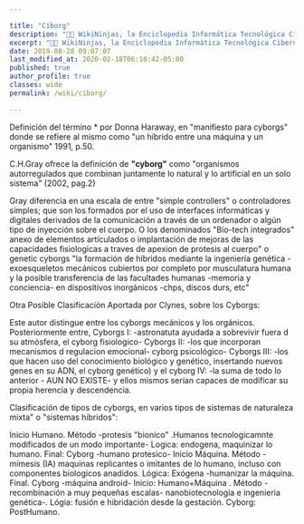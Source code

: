 ```yaml
---

title: "Cíborg"
description: "👨‍💻 WikiNinjas, la Enciclopedia Informática Tecnológica Ciberninjas: Cíborg"
excerpt: "👨‍💻 WikiNinjas, la Enciclopedia Informática Tecnológica Ciberninjas: Cíborg"
date: 2019-08-28 09:07:07
last_modified_at: 2020-02-18T06:10:42-05:00
published: true
author_profile: true
classes: wide
permalink: /wiki/ciborg/

---
```


<!-- http://laaventuradeaprender.intef.es/-/ciborg-fernando-broncano -->
<!-- http://laaventuradeaprender.intef.es/glosario -->
<!-- 
#### NOTAS EXTRAÍDAS DE LIBRO
-->

Definición del término * por Donna Haraway, en "manifiesto para cyborgs" donde se refiere al mismo como "un híbrido entre una máquina y un organismo" 1991, p.50.

C.H.Gray ofrece la definición de **"cyborg"** como "organismos autorregulados que combinan juntamente lo natural y lo artificial en un solo sistema" (2002, pag.2)

Gray diferencia en una escala de entre "simple controllers" o controladores simples; que son los formados por el uso de interfaces informáticas y digitales derivados de la comunicación a través de un ordenador o algún tipo de inyección sobre el cuerpo. O los denominados "Bio-tech integrados" anexo de elementos artículados o implantación de mejoras de las capacidades fisiologicas a traves de apexion de protesis al cuerpo" o genetic cyborgs "la formación de híbridos mediante la ingeniería genética -exoesqueletos mecánicos cubiertos por completo por musculatura humana y la posible transferencia de las facultades humanas -memoria y conciencia- en dispositivos inorgánicos -chps, discos durs, etc"

Otra Posible Clasificación Aportada por Clynes, sobre los Cyborgs:

Este autor distingue entre los cyborgs mecánicos y los orgánicos. Posteriormente entre, Cyborgs I: -astronatuta ayudada a sobrevivir fuera d su atmósfera, el cyborg fisiologico- Cyborgs II: -los que incorporan mecanismos d regulacion emocional- cyborg psicológico- Cyborgs III: -los que hacen uso del conocimiento biológico y genético, insertando nuevos genes en su ADN, el cyborg genético)
y el cyborg IV: -la suma de todo lo anterior - AUN NO EXISTE- y ellos mismos serían capaces de modificar su propia herencia y descendencia.

Clasificación de tipos de cyborgs, en varios tipos de sistemas de naturaleza mixta" o "sistemas híbridos":

Inicio Humano. Método -protesis "bionico" .Humanos tecnologicamnte modificados de un modo importante- Logica: endogena, maquinizar lo humano. Final: Cyborg -humano protesico-
Inicio Máquina. Método -mímesis (IA) maquinas replicantes o imitantes de lo humano, incluso con componentes biologicos anadidos. Lógica: Exógena -humanizar la máquina. Final. Cyborg -máquina android-
Inicio: Humano+Máquina . Método -recombinación a muy pequeñas escalas- nanobiotecnologia e ingenieria genética-. Lógia: fusión e hibridación desde la gestación. Cyborg: PostHumano.
